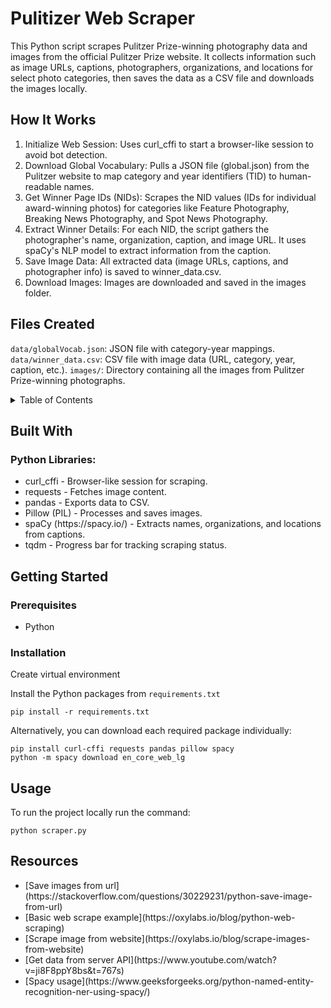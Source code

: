 <a name="readme-top"></a>

<!-- PROJECT LOGO -->

# Pulitizer Web Scraper

This Python script scrapes Pulitzer Prize-winning photography data and images from the official Pulitzer Prize website. It collects information such as image URLs, captions, photographers, organizations, and locations for select photo categories, then saves the data as a CSV file and downloads the images locally.

## How It Works
1. Initialize Web Session: Uses curl_cffi to start a browser-like session to avoid bot detection.
2. Download Global Vocabulary: Pulls a JSON file (global.json) from the Pulitzer website to map category and year identifiers (TID) to human-readable names.
3. Get Winner Page IDs (NIDs): Scrapes the NID values (IDs for individual award-winning photos) for categories like Feature Photography, Breaking News Photography, and Spot News Photography.
4. Extract Winner Details: For each NID, the script gathers the photographer's name, organization, caption, and image URL. It uses spaCy's NLP model to extract information from the caption.
5. Save Image Data: All extracted data (image URLs, captions, and photographer info) is saved to winner_data.csv.
6. Download Images: Images are downloaded and saved in the images folder.

## Files Created
`data/globalVocab.json`: JSON file with category-year mappings.
`data/winner_data.csv`: CSV file with image data (URL, category, year, caption, etc.).
`images/`: Directory containing all the images from Pulitzer Prize-winning photographs.

<!-- TABLE OF CONTENTS -->
<details>
  <summary>Table of Contents</summary>
  <ol>
    <li>
      <a href="#description">Description</a></li>
    </li>
    <li>
      <a href="#built-with">Built With</a></li>
    </li>
    <li>
      <a href="#getting-started">Getting Started</a>
      <ul>
        <li><a href="#prerequisites">Prerequisites</a></li>
        <li><a href="#installation">Installation</a></li>
      </ul>
    </li>
    <li><a href="#usage">Usage</a></li>
    <li><a href="#resources">Resources</a></li>
  </ol>
</details>

## Built With

### Python Libraries:
<ul>
<li>curl_cffi - Browser-like session for scraping.
<li>requests - Fetches image content.
<li>pandas - Exports data to CSV.
<li>Pillow (PIL) - Processes and saves images.
<li>spaCy (https://spacy.io/) - Extracts names, organizations, and locations from captions.
<li>tqdm - Progress bar for tracking scraping status.
</ul>

## Getting Started

### Prerequisites

- Python

### Installation

Create virtual environment

Install the Python packages from `requirements.txt`

```
pip install -r requirements.txt
```

Alternatively, you can download each required package individually:

```
pip install curl-cffi requests pandas pillow spacy
python -m spacy download en_core_web_lg
```

## Usage

To run the project locally run the command:
```
python scraper.py
```

## Resources

<ul>
    <li>[Save images from url](https://stackoverflow.com/questions/30229231/python-save-image-from-url)
    <li>[Basic web scrape example](https://oxylabs.io/blog/python-web-scraping)
    <li>[Scrape image from website](https://oxylabs.io/blog/scrape-images-from-website)
    <li>[Get data from server API](https://www.youtube.com/watch?v=ji8F8ppY8bs&t=767s)
    <li>[Spacy usage](https://www.geeksforgeeks.org/python-named-entity-recognition-ner-using-spacy/)
</ul>

<!-- To Do List -->
<!--
- Debug caption split
- image file names saved as name.jpg.png
- manually check images against csv file
- make more efficient
-->

